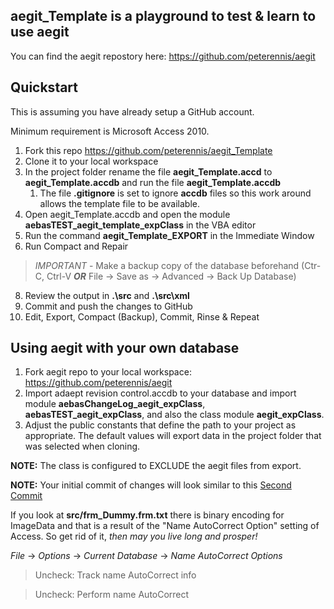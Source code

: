 ## aegit_Template is a playground to test & learn to use aegit
You can find the aegit repostory here: https://github.com/peterennis/aegit

## Quickstart

This is assuming you have already setup a GitHub account.

Minimum requirement is Microsoft Access 2010.

1. Fork this repo https://github.com/peterennis/aegit_Template
2. Clone it to your local workspace
3. In the project folder rename the file **aegit_Template.accd** to **aegit_Template.accdb** and run the file **aegit_Template.accdb**
	1. The file **.gitignore** is set to ignore **accdb** files so this work around allows the template file to be available.
4. Open aegit_Template.accdb and open the module **aebasTEST_aegit_template_expClass** in the VBA editor
5. Run the command **aegit_Template_EXPORT** in the Immediate Window
7. Run Compact and Repair
> *IMPORTANT* - Make a backup copy of the database beforehand (Ctr-C, Ctrl-V ***OR*** File -> Save as -> Advanced -> Back Up Database)
8. Review the output in **.\src** and **.\src\xml**
9. Commit and push the changes to GitHub
10. Edit, Export, Compact (Backup), Commit, Rinse & Repeat

## Using aegit with your own database

1. Fork aegit repo to your local workspace: https://github.com/peterennis/aegit
1. Import adaept revision control.accdb to your database and import module **aebasChangeLog_aegit_expClass**, **aebasTEST_aegit_expClass**, and also the class module **aegit_expClass**. 
2. Adjust the public constants that define the path to your project as appropriate. The default values will export data in the project folder that was selected when cloning.

**NOTE:** The class is configured to EXCLUDE the aegit files from export.
  
**NOTE:** Your initial commit of changes will look similar to this
[Second Commit](https://github.com/peterennis/aegit_Template/commit/dd71ff55a71372abcbeadec7ce250f09ff4ad6bd)

If you look at **src/frm_Dummy.frm.txt** there is binary encoding for ImageData
and that is a result of the "Name AutoCorrect Option" setting of Access. So get
rid of it, *then may you live long and prosper!*

*File* -> *Options* -> *Current Database* -> *Name AutoCorrect Options*

>Uncheck: Track name AutoCorrect info

>Uncheck: Perform name AutoCorrect
